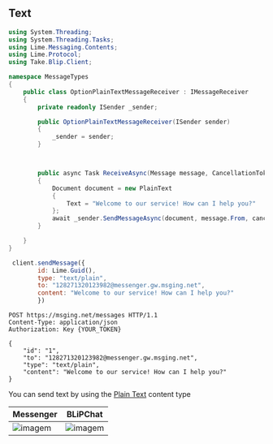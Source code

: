 ## Text

```csharp
using System.Threading;
using System.Threading.Tasks;
using Lime.Messaging.Contents;
using Lime.Protocol;
using Take.Blip.Client;

namespace MessageTypes
{
    public class OptionPlainTextMessageReceiver : IMessageReceiver
    {
        private readonly ISender _sender;

        public OptionPlainTextMessageReceiver(ISender sender)
        {
            _sender = sender;
        }



        public async Task ReceiveAsync(Message message, CancellationToken cancellationToken)
        {
            Document document = new PlainText
            {
                Text = "Welcome to our service! How can I help you?"
            };
            await _sender.SendMessageAsync(document, message.From, cancellationToken);
        }

    }
}
```
```javascript
 client.sendMessage({
        id: Lime.Guid(),
        type: "text/plain",
        to: "128271320123982@messenger.gw.msging.net",
        content: "Welcome to our service! How can I help you?"
        })
```

```http
POST https://msging.net/messages HTTP/1.1
Content-Type: application/json
Authorization: Key {YOUR_TOKEN}

{
    "id": "1",
    "to": "128271320123982@messenger.gw.msging.net",
    "type": "text/plain",
    "content": "Welcome to our service! How can I help you?"
}
```

You can send text by using the [Plain Text](#plain-text) content type

| Messenger                         | BLiPChat                              |
|-----------------------------------|---------------------------------------|
| ![imagem](images/text_mssngr.png) | ![imagem](images/textBlipChat.png)    |
